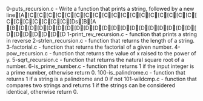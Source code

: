 0-puts_recursion.c - Write a function that prints a string, followed by a new line[A[C[C[C[C[C[C[C[C[C[C[C[C[C[C[C[C[C[C[C[C[C[C[C[C[C[Ds[B[A [B[D[D[D[D[D[D[D[D[D[D[D[D[D[D[D[D[D[D[D[D[D[D[D[D[D[D
1-print_rev_recursion.c - function that prints a string in reverse
2-strlen_recursion.c - function that returns the length of a string.
3-factorial.c - function that returns the factorial of a given number.
4-pow_recursion.c - function that returns the value of x raised to the power of y.
5-sqrt_recursion.c - function that returns the natural square root of a number.
6-is_prime_number.c - function that returns 1 if the input integer is a prime number, otherwise return 0.
100-is_palindrome.c - function that returns 1 if a string is a palindrome and 0 if not
101-wildcmp.c - function that compares two strings and returns 1 if the strings can be considered identical, otherwise return 0.
